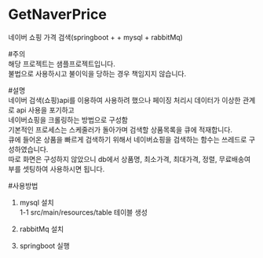 # GetNaverPrice

네이버 쇼핑 가격 검색(springboot +  + mysql + rabbitMq)

#주의<br>
해당 프로젝트는 샘플프로젝트입니다.<br>
불법으로 사용하시고 불이익을 당하는 경우 책임지지 않습니다.

#설명<br>
네이버 검색(쇼핑)api를 이용하여 사용하려 했으나 페이징 처리시 데이터가 이상한 관계로 api 사용을 포기하고<br>
네이버쇼핑을 크롤링하는 방법으로 구성함<br>
기본적인 프로세스는 스케줄러가 돌아가며 검색할 상품목록을 큐에 적재합니다.<br>
큐에 들어온 상품을 빠르게 검색하기 위해서 네이버쇼핑을 검색하는 함수는 쓰레드로 구성하였습니다.<br>
따로 화면은 구성하지 않았으니 db에서 상품명, 최소가격, 최대가격, 정렬, 무료배송여부를 셋팅하여 사용하시면 됩니다.


#사용방법
1. mysql 설치<br>
    1-1 src/main/resources/table 테이블 생성<br>
    
2. rabbitMq 설치<br>

3. springboot 실행<br>
